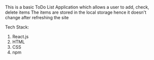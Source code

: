 This is a basic ToDo List Application which allows a user to add, check, delete items 
The items are stored in the local storage hence it doesn't change after refreshing the site 

Tech Stack: 

1. React.js 
2. HTML
3. CSS
4. npm 